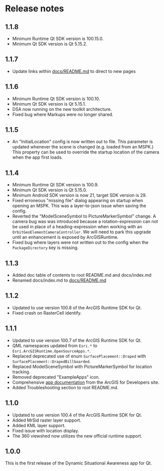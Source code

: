 # Release notes

## 1.1.8

- Minimum Runtime Qt SDK version is 100.15.0.
- Minimum Qt SDK version is Qt 5.15.2.

## 1.1.7

- Update links within [docs/README.md](/docs/README.md) to direct to new pages

## 1.1.6

- Minimum Runtime Qt SDK version is 100.10.
- Minimum Qt SDK version is Qt 5.15.1.
- DSA now running on the new toolkit architecture.
- Fixed bug where Markups were no longer shared.

## 1.1.5

- An "InitialLocation" config is now written out to file. This parameter is updated whenever the scene is changed (e.g. loaded from an MSPK.) This property can be used to override the startup location of the camera when the app first loads. 

## 1.1.4

- Minimum Runtime Qt SDK version is 100.9.
- Minimum Qt SDK version is Qt 5.15.0.
- Minimum Android SDK version is now 21, target SDK version is 29.
- Fixed erroneous "missing file" dialog appearing on startup when opening an MSPK. This was a layer-to-json issue when saving the config.
- Reverted the "ModelSceneSymbol to PictureMarkerSymbol" change. A camera bug was was introduced because a rotation-expression can not be used in place of a heading-expression when working with an `OrbitGeoElementCameraController`. We will need to park this upgrade until an enhancement is exposed by ArcGISRuntime.
- Fixed bug where layers were not written out to the config when the `PackageDirectory` key is missing.

## 1.1.3

- Added doc table of contents to root README.md and docs/index.md
- Renamed docs/index.md to [docs/README.md](/docs/README.md)

## 1.1.2

- Updated to use version 100.8 of the ArcGIS Runtime SDK for Qt.
- Fixed crash on RasterCell identify.

## 1.1.1

- Updated to use version 100.7 of the ArcGIS Runtime SDK for Qt.
- QML namespaces updated from `Esri.*` to `Esri.ArcGISRuntime.OpenSourceApps.*`.
- Replaced deprecated use of enum `SurfacePlacement::Draped` with `SurfacePlacement::DrapedBillboarded`.
- Replaced ModelSceneSymbol with PictureMarkerSymbol for location tracking.
- Removed deprecated "ExampleApps" icon.
- Comprehensive [app documentation](/docs/README.md) from the ArcGIS for Developers site.
- Added Troubleshooting section to root README.md.

## 1.1.0

- Updated to use version 100.4 of the ArcGIS Runtime SDK for Qt.
- Added MrSid raster layer support.
- Added KML layer support.
- Fixed issue with location display.
- The 360 viewshed now utilizes the new official runtime support.

## 1.0.0

This is the first release of the Dynamic Situational Awareness app for Qt.
